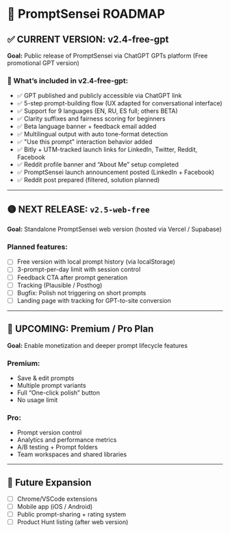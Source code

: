 # 🧭 PromptSensei ROADMAP

## ✅ CURRENT VERSION: v2.4-free-gpt

**Goal:** Public release of PromptSensei via ChatGPT GPTs platform (Free promotional GPT version)

### 🎯 What’s included in v2.4-free-gpt:
- ✅ GPT published and publicly accessible via ChatGPT link
- ✅ 5-step prompt-building flow (UX adapted for conversational interface)
- ✅ Support for 9 languages (EN, RU, ES full; others BETA)
- ✅ Clarity suffixes and fairness scoring for beginners
- ✅ Beta language banner + feedback email added
- ✅ Multilingual output with auto tone-format detection
- ✅ "Use this prompt" interaction behavior added
- ✅ Bitly + UTM-tracked launch links for LinkedIn, Twitter, Reddit, Facebook
- ✅ Reddit profile banner and “About Me” setup completed
- ✅ PromptSensei launch announcement posted (LinkedIn + Facebook)
- ✅ Reddit post prepared (filtered, solution planned)

---

## 🟡 NEXT RELEASE: `v2.5-web-free`

**Goal:** Standalone PromptSensei web version (hosted via Vercel / Supabase)

### Planned features:
- [ ] Free version with local prompt history (via localStorage)
- [ ] 3-prompt-per-day limit with session control
- [ ] Feedback CTA after prompt generation
- [ ] Tracking (Plausible / Posthog)
- [ ] Bugfix: Polish not triggering on short prompts
- [ ] Landing page with tracking for GPT-to-site conversion

---

## 🔵 UPCOMING: Premium / Pro Plan

**Goal:** Enable monetization and deeper prompt lifecycle features

### Premium:
- Save & edit prompts  
- Multiple prompt variants  
- Full “One-click polish” button  
- No usage limit

### Pro:
- Prompt version control  
- Analytics and performance metrics  
- A/B testing + Prompt folders  
- Team workspaces and shared libraries

---

## 🧭 Future Expansion
- [ ] Chrome/VSCode extensions  
- [ ] Mobile app (iOS / Android)  
- [ ] Public prompt-sharing + rating system  
- [ ] Product Hunt listing (after web version)
